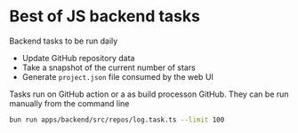 # Best of JS backend tasks

Backend tasks to be run daily

- Update GitHub repository data
- Take a snapshot of the current number of stars
- Generate `project.json` file consumed by the web UI

Tasks run on GitHub action or a as build processon GitHub.
They can be run manually from the command line

```sh
bun run apps/backend/src/repos/log.task.ts --limit 100
```
